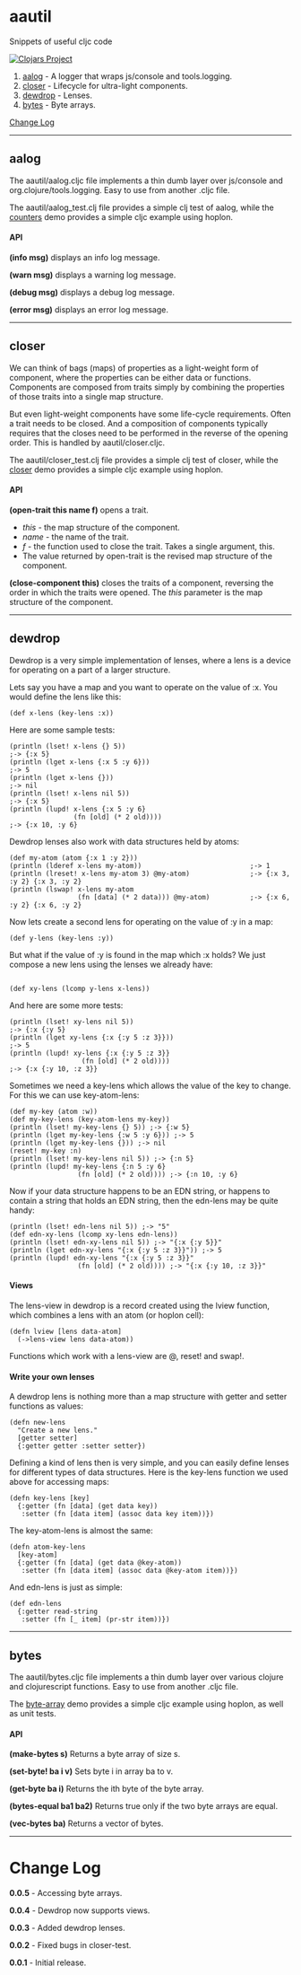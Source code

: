 # aautil
Snippets of useful cljc code

[![Clojars Project](https://img.shields.io/clojars/v/aatree/aautil.svg)](https://clojars.org/aatree/aautil)

1. [aalog](#aalog) - A logger that wraps js/console and tools.logging.
1. [closer](#closer) - Lifecycle for ultra-light components.
1. [dewdrop](#dewdrop) - Lenses.
1. [bytes](#bytes) - Byte arrays.

[Change Log](#change-log)

---

## aalog

The aautil/aalog.cljc file implements a thin dumb layer over
js/console and org.clojure/tools.logging. Easy to use from
another .cljc file.

The aautil/aalog_test.clj file provides a simple clj test of aalog,
while the [counters](https://github.com/aatree/aademos/tree/master/counters)
demo provides a simple cljc example using hoplon.

#### API

**(info msg)** displays an info log message.

**(warn msg)** displays a warning log message.

**(debug msg)** displays a debug log message.

**(error msg)** displays an error log message.

---

## closer

We can think of bags (maps) of properties as a light-weight form
of component, where the properties can be either data or functions.
Components are composed from traits simply by combining the
properties of those traits into a single map structure.

But even light-weight components have some life-cycle requirements.
Often a trait needs to be closed. And a composition of components
typically requires that the closes need to be performed in the reverse
of the opening order. This is handled by aautil/closer.cljc.

The aautil/closer_test.clj file provides a simple clj test of closer,
while the [closer](https://github.com/aatree/aademos/tree/master/closer)
demo provides a simple cljc example using hoplon.

#### API

**(open-trait this name f)** opens a trait.

* *this* - the map structure of the component.
* *name* - the name of the trait.
* *f* - the function used to close the trait. Takes a single argument, this.
* The value returned by open-trait is the revised map structure of the component.

**(close-component this)** closes the traits of a component, 
reversing the order in which the traits were opened.
The *this* parameter is the map structure of the component.

---

## dewdrop

Dewdrop is a very simple implementation of lenses,
where a lens is a device for operating on a part of a larger structure.

Lets say you have a map and you want to operate on the value of :x.
You would define the lens like this:

```
(def x-lens (key-lens :x))
```
Here are some sample tests:

```
(println (lset! x-lens {} 5))
;-> {:x 5}
(println (lget x-lens {:x 5 :y 6}))
;-> 5
(println (lget x-lens {}))
;-> nil
(println (lset! x-lens nil 5))
;-> {:x 5}
(println (lupd! x-lens {:x 5 :y 6}
                (fn [old] (* 2 old))))
;-> {:x 10, :y 6}
```
Dewdrop lenses also work with data structures held by atoms:

```
(def my-atom (atom {:x 1 :y 2}))
(println (lderef x-lens my-atom))                           ;-> 1
(println (lreset! x-lens my-atom 3) @my-atom)               ;-> {:x 3, :y 2} {:x 3, :y 2}
(println (lswap! x-lens my-atom
                 (fn [data] (* 2 data))) @my-atom)          ;-> {:x 6, :y 2} {:x 6, :y 2}
```
Now lets create a second lens for operating on the value of :y in a map:

```
(def y-lens (key-lens :y))
```
But what if the value of :y is found in the map which :x holds?
We just compose a new lens using the lenses we already have:
```

(def xy-lens (lcomp y-lens x-lens))
```
And here are some more tests:

```
(println (lset! xy-lens nil 5))
;-> {:x {:y 5}
(println (lget xy-lens {:x {:y 5 :z 3}}))
;-> 5
(println (lupd! xy-lens {:x {:y 5 :z 3}}
                  (fn [old] (* 2 old))))
;-> {:x {:y 10, :z 3}}
```

Sometimes we need a key-lens which allows the value of 
the key to change. For this we can use key-atom-lens:

```
(def my-key (atom :w))
(def my-key-lens (key-atom-lens my-key))
(println (lset! my-key-lens {} 5)) ;-> {:w 5}
(println (lget my-key-lens {:w 5 :y 6})) ;-> 5
(println (lget my-key-lens {})) ;-> nil
(reset! my-key :n)
(println (lset! my-key-lens nil 5)) ;-> {:n 5}
(println (lupd! my-key-lens {:n 5 :y 6}
                 (fn [old] (* 2 old)))) ;-> {:n 10, :y 6}
```

Now if your data structure happens to be an EDN string, 
or happens to contain a string that holds an EDN string,
then the edn-lens may be quite handy:

```
(println (lset! edn-lens nil 5)) ;-> "5"
(def edn-xy-lens (lcomp xy-lens edn-lens))
(println (lset! edn-xy-lens nil 5)) ;-> "{:x {:y 5}}"
(println (lget edn-xy-lens "{:x {:y 5 :z 3}}")) ;-> 5
(println (lupd! edn-xy-lens "{:x {:y 5 :z 3}}"
                 (fn [old] (* 2 old)))) ;-> "{:x {:y 10, :z 3}}"
```

#### Views

The lens-view in dewdrop is a record created using the lview function,
which combines a lens with an atom (or hoplon cell):

```
(defn lview [lens data-atom]
  (->lens-view lens data-atom))
```

Functions which work with a lens-view are @, reset! and swap!.

#### Write your own lenses

A dewdrop lens is nothing more than a map structure with getter and setter functions as values:

```
(defn new-lens
  "Create a new lens."
  [getter setter]
  {:getter getter :setter setter})

```
Defining a kind of lens then is very simple, and you can easily define lenses for
different types of data structures.
Here is the key-lens function we used above for accessing maps:

```
(defn key-lens [key]
  {:getter (fn [data] (get data key)) 
   :setter (fn [data item] (assoc data key item))})
```

The key-atom-lens is almost the same:

```
(defn atom-key-lens
  [key-atom]
  {:getter (fn [data] (get data @key-atom))
   :setter (fn [data item] (assoc data @key-atom item))})
```

And edn-lens is just as simple:

```
(def edn-lens
  {:getter read-string
   :setter (fn [_ item] (pr-str item))})
```

---

## bytes

The aautil/bytes.cljc file implements a thin dumb layer over
various clojure and clojurescript functions. Easy to use from
another .cljc file.

The [byte-array](https://github.com/aatree/aademos/tree/master/byte-array)
demo provides a simple cljc example using hoplon, as well as unit tests.

#### API

**(make-bytes s)** Returns a byte array of size s.

**(set-byte! ba i v)** Sets byte i in array ba to v.

**(get-byte ba i)** Returns the ith byte of the byte array.

**(bytes-equal ba1 ba2)** Returns true only if the two byte arrays are equal.

**(vec-bytes ba)** Returns a vector of bytes.

---

# Change Log

**0.0.5** - Accessing byte arrays.

**0.0.4** - Dewdrop now supports views.

**0.0.3** - Added dewdrop lenses.

**0.0.2** - Fixed bugs in closer-test.

**0.0.1** - Initial release.
